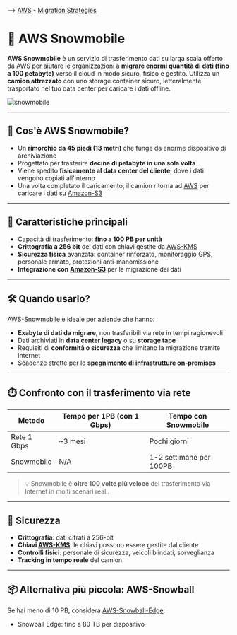 --> [AWS](AWS.md)  -  [Migration Strategies](AWS-Migration-Strategies.md)
# 🚛 AWS Snowmobile

**AWS Snowmobile** è un servizio di trasferimento dati su larga scala offerto da [AWS](AWS.md) per aiutare le organizzazioni a **migrare enormi quantità di dati (fino a 100 petabyte)** verso il cloud in modo sicuro, fisico e gestito. Utilizza un **camion attrezzato** con uno storage container sicuro, letteralmente trasportato nel tuo data center per caricare i dati offline.

![snowmobile](snowmobile.png)

---

## 🚛 Cos'è AWS Snowmobile?

- Un **rimorchio da 45 piedi (13 metri)** che funge da enorme dispositivo di archiviazione
- Progettato per trasferire **decine di petabyte in una sola volta**
- Viene spedito **fisicamente al data center del cliente**, dove i dati vengono copiati all'interno
- Una volta completato il caricamento, il camion ritorna ad [AWS](AWS.md) per caricare i dati su [Amazon-S3](Amazon-S3.md)

---

## 🧩 Caratteristiche principali

- Capacità di trasferimento: **fino a 100 PB per unità**
- **Crittografia a 256 bit** dei dati con chiavi gestite da [AWS-KMS](AWS-KMS.md)
- **Sicurezza fisica** avanzata: container rinforzato, monitoraggio GPS, personale armato, protezioni anti-manomissione
- **Integrazione con [Amazon-S3](Amazon-S3.md)** per la migrazione dei dati

---

## 🛠️ Quando usarlo?

[AWS-Snowmobile](AWS-Snowmobile.md) è ideale per aziende che hanno:

- **Exabyte di dati da migrare**, non trasferibili via rete in tempi ragionevoli
- Dati archiviati in **data center legacy** o su **storage tape**
- Requisiti di **conformità o sicurezza** che limitano la migrazione tramite internet
- Scadenze strette per lo **spegnimento di infrastrutture on-premises**

---

## ⏱️ Confronto con il trasferimento via rete

| Metodo             | Tempo per 1PB (con 1 Gbps) | Tempo con Snowmobile |
|--------------------|----------------------------|------------------------|
| Rete 1 Gbps        | ~3 mesi                    | Pochi giorni           |
| Snowmobile         | N/A                        | 1-2 settimane per 100PB|

> 💡 Snowmobile è **oltre 100 volte più veloce** del trasferimento via Internet in molti scenari reali.

---

## 🔐 Sicurezza

- **Crittografia**: dati cifrati a 256-bit
- **Chiavi [AWS-KMS](AWS-KMS.md)**: le chiavi possono essere gestite dal cliente
- **Controlli fisici**: personale di sicurezza, veicoli blindati, sorveglianza
- **Tracking in tempo reale** del camion

---

## 📦 Alternativa più piccola: AWS-Snowball

Se hai meno di 10 PB, considera [AWS-Snowball-Edge](AWS-Snowball-Edge.md):
- Snowball Edge: fino a 80 TB per dispositivo

